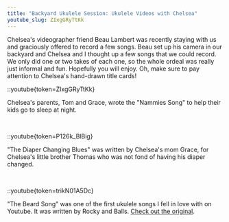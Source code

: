 ```yaml
---
title: "Backyard Ukulele Session: Ukulele Videos with Chelsea"
youtube_slug: ZIxgGRyTtKk
---
```


Chelsea's videographer friend Beau Lambert was recently staying with us and
graciously offered to record a few songs. Beau set up his camera in our
backyard and Chelsea and I thought up a few songs that we could record. We only
did one or two takes of each one, so the whole ordeal was really just informal
and fun. Hopefully you will enjoy. Oh, make sure to pay attention to Chelsea's
hand-drawn title cards!

::youtube{token=ZIxgGRyTtKk}

Chelsea's parents, Tom and Grace, wrote the "Nammies Song" to help their kids go to sleep at night.

&nbsp;

::youtube{token=P126k_BlBig}

"The Diaper Changing Blues" was written by Chelsea's mom Grace, for Chelsea's little brother Thomas who was not fond of having his diaper changed.

&nbsp;

::youtube{token=trikN01A5Dc}

"The Beard Song" was one of the first ukulele songs I fell in love with on
Youtube. It was written by Rocky and Balls. <a
href="http://www.youtube.com/watch?v=Xe3Vsbsb33Q">Check out the original</a>.
